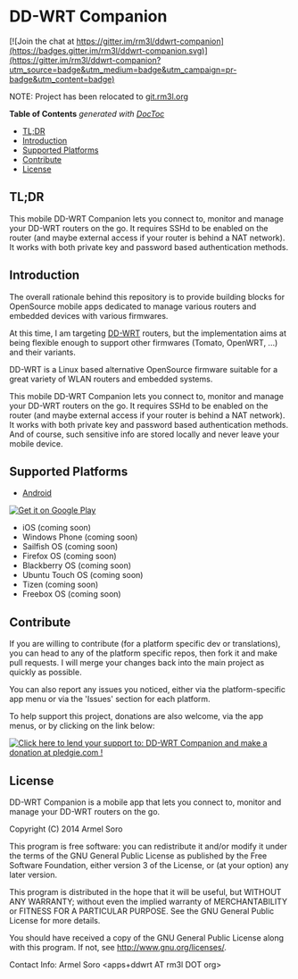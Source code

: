 DD-WRT Companion
===============

[![Join the chat at https://gitter.im/rm3l/ddwrt-companion](https://badges.gitter.im/rm3l/ddwrt-companion.svg)](https://gitter.im/rm3l/ddwrt-companion?utm_source=badge&utm_medium=badge&utm_campaign=pr-badge&utm_content=badge)

NOTE: Project has been relocated to [git.rm3l.org](http://git.rm3l.org:8888/)

<!-- START doctoc generated TOC please keep comment here to allow auto update -->
<!-- DON'T EDIT THIS SECTION, INSTEAD RE-RUN doctoc TO UPDATE -->
**Table of Contents**  *generated with [DocToc](https://github.com/thlorenz/doctoc)*

- [TL;DR](#tldr)
- [Introduction](#introduction)
- [Supported Platforms](#supported-platforms)
- [Contribute](#contribute)
- [License](#license)

<!-- END doctoc generated TOC please keep comment here to allow auto update -->

TL;DR
-------
This mobile DD-WRT Companion lets you connect to, monitor and manage your DD-WRT routers on the go. 
It requires SSHd to be enabled on the router (and maybe external access if your router is behind a NAT network). It works with both private key and password based authentication methods.

Introduction
-------

The overall rationale behind this repository is to provide building blocks for OpenSource mobile apps dedicated to manage various routers and embedded devices with various firmwares.

At this time, I am targeting [DD-WRT](http://www.dd-wrt.com) routers, but the implementation aims at being flexible enough to support other firmwares (Tomato, OpenWRT, ...) and their variants.

DD-WRT is a Linux based alternative OpenSource firmware suitable for a great variety of WLAN routers and embedded systems. 

This mobile DD-WRT Companion lets you connect to, monitor and manage your DD-WRT routers on the go. 
It requires SSHd to be enabled on the router (and maybe external access if your router is behind a NAT network). It works with both private key and password based authentication methods.
And of course, such sensitive info are stored locally and never leave your mobile device.

Supported Platforms
-------

* [Android](https://github.com/rm3l/ddwrt-companion-android)

<a href="https://play.google.com/store/apps/details?id=org.rm3l.ddwrt">
  <img alt="Get it on Google Play"
       src="https://developer.android.com/images/brand/en_generic_rgb_wo_45.png" />
</a>

* iOS (coming soon)
* Windows Phone (coming soon)
* Sailfish OS (coming soon)
* Firefox OS (coming soon)
* Blackberry OS (coming soon)
* Ubuntu Touch OS (coming soon)
* Tizen (coming soon)
* Freebox OS (coming soon)

Contribute
--------
If you are willing to contribute (for a platform specific dev or translations), you can head to any of the platform specific repos, then fork it and make pull requests. I will merge your changes back into the main project as quickly as possible.

You can also report any issues you noticed, either via the platform-specific app menu or via the 'Issues' section for each platform.

To help support this project, donations are also welcome, via the app menus, or by clicking on the link below:

<a href='https://pledgie.com/campaigns/27531'><img alt='Click here to lend your support to: DD-WRT Companion and make a donation at pledgie.com !' src='https://pledgie.com/campaigns/27531.png?skin_name=chrome' border='0' ></a>

License
--------

DD-WRT Companion is a mobile app that lets you connect to, monitor and manage your DD-WRT routers on the go.

Copyright (C) 2014  Armel Soro

This program is free software: you can redistribute it and/or modify
it under the terms of the GNU General Public License as published by
the Free Software Foundation, either version 3 of the License, or
(at your option) any later version.

This program is distributed in the hope that it will be useful,
but WITHOUT ANY WARRANTY; without even the implied warranty of
MERCHANTABILITY or FITNESS FOR A PARTICULAR PURPOSE.  See the
GNU General Public License for more details.

You should have received a copy of the GNU General Public License
along with this program.  If not, see <http://www.gnu.org/licenses/>.

Contact Info: Armel Soro &lt;apps+ddwrt AT rm3l DOT org&gt;

